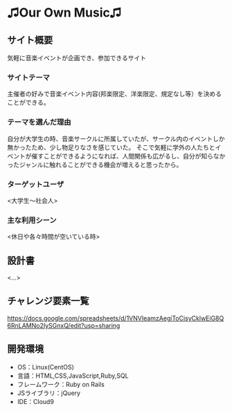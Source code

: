 # ♫Our Own Music♫

## サイト概要
気軽に音楽イベントが企画でき、参加できるサイト

### サイトテーマ
主催者の好みで音楽イベント内容(邦楽限定、洋楽限定、規定なし等）を決めることができる。

### テーマを選んだ理由
自分が大学生の時、音楽サークルに所属していたが、サークル内のイベントしか無かったため、少し物足りなさを感じていた。
そこで気軽に学外の人たちとイベントが催すことができるようになれば、人間関係も広がるし、自分が知らなかったジャンルに触れることができる機会が増えると思ったから。


### ターゲットユーザ
<大学生〜社会人>

### 主な利用シーン
<休日や各々時間が空いている時>

## 設計書
<...>

## チャレンジ要素一覧
https://docs.google.com/spreadsheets/d/1VNVIeamzAegiToCisyCklwEiG8Q6RnLAMNo2IySGnxQ/edit?usp=sharing

## 開発環境
- OS：Linux(CentOS)
- 言語：HTML,CSS,JavaScript,Ruby,SQL
- フレームワーク：Ruby on Rails
- JSライブラリ：jQuery
- IDE：Cloud9

